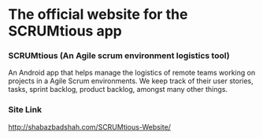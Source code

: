# The official website for the SCRUMtious app

### SCRUMtious (An Agile scrum environment logistics tool)
An Android app that helps manage the logistics of remote teams working on projects in a Agile Scrum environments. We keep track of their user stories, tasks, sprint backlog, product backlog, amongst many other things.

### Site Link
http://shabazbadshah.com/SCRUMtious-Website/